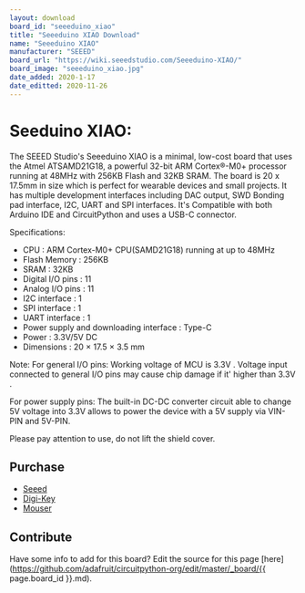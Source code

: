 ```yaml
---
layout: download
board_id: "seeeduino_xiao"
title: "Seeeduino XIAO Download"
name: "Seeeduino XIAO"
manufacturer: "SEEED"
board_url: "https://wiki.seeedstudio.com/Seeeduino-XIAO/"
board_image: "seeeduino_xiao.jpg"
date_added: 2020-1-17
date_editted: 2020-11-26
---
```

# Seeduino XIAO:
The SEEED Studio's Seeeduino XIAO is a minimal, low-cost board that uses the Atmel ATSAMD21G18, a powerful 32-bit ARM Cortex®-M0+ processor running at 48MHz with 256KB Flash and 32KB SRAM.  The board is 20 x 17.5mm in size which is perfect for wearable devices and small projects. It has multiple development interfaces including DAC output, SWD Bonding pad interface, I2C, UART and SPI interfaces. It's Compatible with both Arduino IDE and CircuitPython and uses a USB-C connector.

Specifications:
* CPU : ARM Cortex-M0+ CPU(SAMD21G18) running at up to 48MHz
* Flash Memory : 256KB
* SRAM : 32KB
* Digital I/O pins : 11
* Analog I/O pins : 11
* I2C interface : 1
* SPI interface : 1
* UART interface : 1
* Power supply and downloading interface : Type-C
* Power : 3.3V/5V DC
* Dimensions : 20 × 17.5 × 3.5 mm

Note: For general I/O pins: Working voltage of MCU is 3.3V . Voltage input connected to general I/O pins may cause chip damage if it' higher than 3.3V .

For power supply pins: The built-in DC-DC converter circuit able to change 5V voltage into 3.3V allows to power the device with a 5V supply via VIN-PIN and 5V-PIN.

Please pay attention to use, do not lift the shield cover.

## Purchase
* [Seeed](https://www.seeedstudio.com/Seeeduino-XIAO-Arduino-Microcontroller-SAMD21-Cortex-M0+-p-4426.html)
* [Digi-Key](https://www.digikey.com/en/product-highlight/s/seeed/seeeduino-xiao-arduino-microcontroller-samd21-cortex-m0)
* [Mouser](https://www.mouser.com/ProductDetail/Seeed-Studio/102010328?qs=GBLSl2AkirtQWO8CTzEK9g%3D%3D)

## Contribute

Have some info to add for this board? Edit the source for this page [here](https://github.com/adafruit/circuitpython-org/edit/master/_board/{{ page.board_id }}.md).
